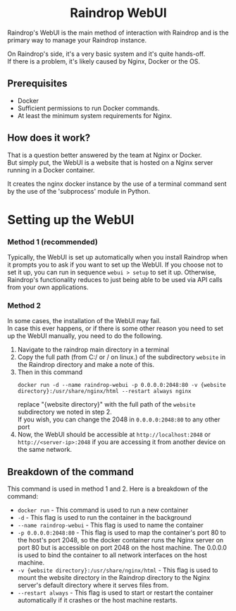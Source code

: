 <h1 align="center">Raindrop WebUI</h1>

Raindrop's WebUI is the main method of interaction with Raindrop and is the
primary way to manage your Raindrop instance.

On Raindrop's side, it's a very basic system and it's quite hands-off.<br>
If there is a problem, it's likely caused by Nginx, Docker or the OS.

## Prerequisites
- Docker
- Sufficient permissions to run Docker commands.
- At least the minimum system requirements for Nginx.

## How does it work?
That is a question better answered by the team at Nginx or Docker.<br>
But simply put, the WebUI is a website that is hosted on a Nginx server running
in a Docker container.

It creates the nginx docker instance by the use of a terminal command sent<br>
by the use of the 'subprocess' module in Python.

# Setting up the WebUI
### Method 1 (recommended)
Typically, the WebUI is set up automatically when you install Raindrop when it
prompts you to ask if you want to set up the WebUI. If you choose not to set it 
up, you can run in sequence `webui > setup` to set it up. Otherwise, Raindrop's
functionality reduces to just being able to be used via API calls from your own
applications.

### Method 2
In some cases, the installation of the WebUI may fail.<br>
In case this ever happens, or if there is some other reason you need to set up
the WebUI manually, you need to do the following.<br>
1. Navigate to the raindrop main directory in a terminal
2. Copy the full path (from C:/ or / on linux.) of the subdirectory
   `website` in the Raindrop directory and make a note of this.
3. Then in this command
    ```
    docker run -d --name raindrop-webui -p 0.0.0.0:2048:80 -v {website directory}:/usr/share/nginx/html --restart always nginx
    ```
   replace "{website directory}" with the full path of the `website`
   subdirectory we noted in step 2.<br>
   If you wish, you can change the 2048 in `0.0.0.0:2048:80` to any other port
4. Now, the WebUI should be accessible at `http://localhost:2048` or
   `http://<server-ip>:2048` if you are accessing it from another device on the
   same network.

## Breakdown of the command
This command is used in method 1 and 2. Here is a breakdown of the command:<br>
- `docker run` - This command is used to run a new container
- `-d` - This flag is used to run the container in the background
- `--name raindrop-webui` - This flag is used to name the container
- `-p 0.0.0.0:2048:80` - This flag is used to map the container's port 80 to
  the host's port 2048, so the docker container runs the Nginx server on port
  80 but is accessible on port 2048 on the host machine. The 0.0.0.0 is used to
  bind the container to all network interfaces on the host machine.
- `-v {website directory}:/usr/share/nginx/html` - This flag is used to mount
  the website directory in the Raindrop directory to the Nginx server's default
  directory where it serves files from.
- `--restart always` - This flag is used to start or restart the container
  automatically if it crashes or the host machine restarts.